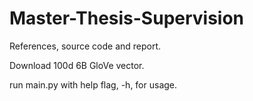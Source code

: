 # Master-Thesis-Supervision
References, source code and report.

Download 100d 6B GloVe vector.

run main.py with help flag, -h, for usage.
